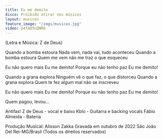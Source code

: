 ```yaml
---
title: Eu me demito
disco: Proibido atirar nos músicos
layout: musicas
feature_image: "/imgs/musicas.jpg"
video: p4fAQ5nQNR8
---
```

(Letra e Música: Z de Deus)

Quando a bomba estoura
Nada vem, nada vai, tudo aconteceu
Quando a bomba estoura
Quem me vem não me traz o que esqueceu

Eu não quero mais
Eu me demito!
Porque eu não tenho paz
Eu me demito!

Quando a grana explora
Ninguém vê o que faz, o que distorceu
Quando a grana explora
Quem te fez algum mal não se inscreveu

Eu não quero mais
Eu me demito!
Porque eu não tenho paz
Eu me demito!

Quem pagou, levou...

Antifas!
Z de Deus - vocal e baixo
Kblo - Guitarra e backing vocals
Fábio Almeida - Bateria

Produção Musical: Alisson Zakka
Gravada em outubro de 2022
São João Del Rei-MG/Brasil
(Todos os direitos reservados)

